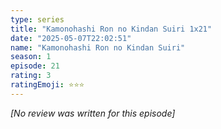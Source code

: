 ```yaml
---
type: series
title: "Kamonohashi Ron no Kindan Suiri 1x21"
date: "2025-05-07T22:02:51"
name: "Kamonohashi Ron no Kindan Suiri"
season: 1
episode: 21
rating: 3
ratingEmoji: ⭐️⭐️⭐️
---
```


*[No review was written for this episode]*
